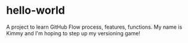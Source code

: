 # hello-world
A project to learn GitHub Flow process, features, functions.
My name is Kimmy and I'm hoping to step up my versioning game!
